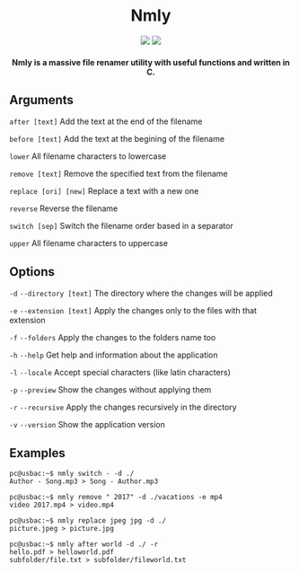 <h1 align="center">Nmly</h1>

<p align="center">
<img src="https://img.shields.io/badge/version-0.9.4-blue.svg"> <img src="https://img.shields.io/badge/license-MIT-orange.svg">
</p>

<h4 align="center">Nmly is a massive file renamer utility with useful functions and written in C.</h4>

## Arguments

`after [text]` Add the text at the end of the filename

`before [text]` Add the text at the begining of the filename

`lower` All filename characters to lowercase

`remove [text]` Remove the specified text from the filename

`replace [ori] [new]` Replace a text with a new one

`reverse` Reverse the filename

`switch [sep]` Switch the filename order based in a separator

`upper` All filename characters to uppercase

## Options

`-d` `--directory [text]` The directory where the changes will be applied

`-e` `--extension [text]` Apply the changes only to the files with that extension 

`-f` `--folders` Apply the changes to the folders name too

`-h` `--help` Get help and information about the application

`-l` `--locale` Accept special characters (like latin characters)

`-p` `--preview` Show the changes without applying them

`-r` `--recursive` Apply the changes recursively in the directory

`-v` `--version` Show the application version

## Examples

```console
pc@usbac:~$ nmly switch - -d ./
Author - Song.mp3 > Song - Author.mp3
```
```console
pc@usbac:~$ nmly remove " 2017" -d ./vacations -e mp4
video 2017.mp4 > video.mp4
```
```console
pc@usbac:~$ nmly replace jpeg jpg -d ./
picture.jpeg > picture.jpg
```
```console
pc@usbac:~$ nmly after world -d ./ -r
hello.pdf > helloworld.pdf
subfolder/file.txt > subfolder/fileworld.txt 
```

